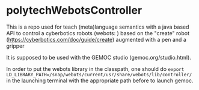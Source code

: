 # polytechWebotsController

This is a repo used for teach (meta)language semantics with a java based API to control a cyberbotics robots (webots: ) based on the "create" robot (https://cyberbotics.com/doc/guide/create) augmented with a pen and a gripper

It is supposed to be used with the GEMOC studio (gemoc.org/studio.html).

In order to put the webots library in the classpath, one should do
`export LD_LIBRARY_PATH=/snap/webots/current/usr/share/webots/lib/controller/` in the launching terminal with the appropriate path before to launch gemoc.